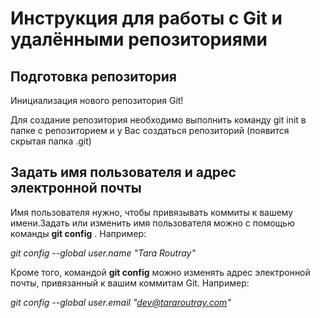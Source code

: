 # Инструкция для работы с Git и удалёнными репозиториями 

## Подготовка репозитория

Инициализация нового репозитория Git!

Для создание репозитория необходимо выполнить команду git init в папке с репозиторием и у Вас создаться репозиторий (появится скрытая папка .git)

## Задать имя пользователя и адрес электронной почты

Имя пользователя нужно, чтобы привязывать коммиты к вашему имени.Задать или изменить имя пользователя можно с помощью команды **git config** . Например:

*git config --global user.name "Tara Routray"*

Кроме того, командой **git config** можно изменять адрес электронной почты, привязанный к вашим коммитам Git. 
Например:

*git config --global user.email "dev@tararoutray.com"*
